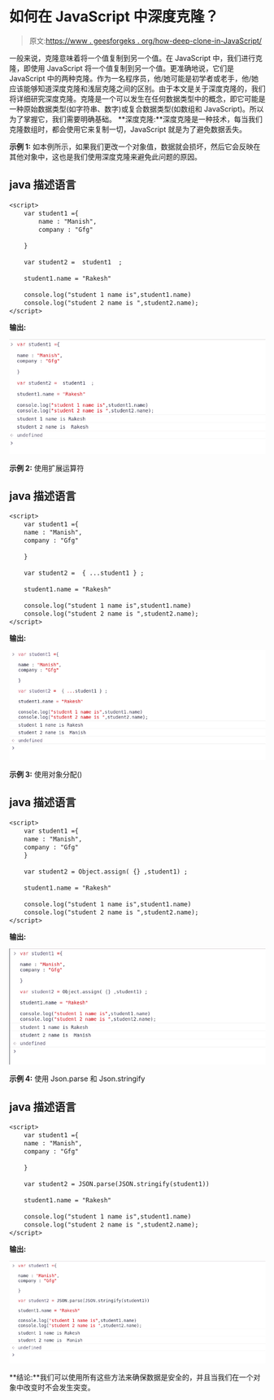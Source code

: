 # 如何在 JavaScript 中深度克隆？

> 原文:[https://www . geesforgeks . org/how-deep-clone-in-JavaScript/](https://www.geeksforgeeks.org/how-to-deep-clone-in-javascript/)

一般来说，克隆意味着将一个值复制到另一个值。在 JavaScript 中，我们进行克隆，即使用 JavaScript 将一个值复制到另一个值。更准确地说，它们是 JavaScript 中的两种克隆。作为一名程序员，他/她可能是初学者或老手，他/她应该能够知道深度克隆和浅层克隆之间的区别。由于本文是关于深度克隆的，我们将详细研究深度克隆。克隆是一个可以发生在任何数据类型中的概念，即它可能是一种原始数据类型(如字符串、数字)或复合数据类型(如数组和 JavaScript)。所以为了掌握它，我们需要明确基础。
**深度克隆:**深度克隆是一种技术，每当我们克隆数组时，都会使用它来复制一切，JavaScript 就是为了避免数据丢失。

**示例 1:** 如本例所示，如果我们更改一个对象值，数据就会损坏，然后它会反映在其他对象中，这也是我们使用深度克隆来避免此问题的原因。

## java 描述语言

```
<script>
    var student1 ={
        name : "Manish",
        company : "Gfg"

    }

    var student2 =  student1  ;

    student1.name = "Rakesh"

    console.log("student 1 name is",student1.name)
    console.log("student 2 name is ",student2.name);
</script>
```

**输出:**

![](img/f58ffb1a67a096a1a551f52ec105286a.png)

**示例 2:** 使用扩展运算符

## java 描述语言

```
<script>
    var student1 ={ 
    name : "Manish",
    company : "Gfg"

    }

    var student2 =  { ...student1 } ;

    student1.name = "Rakesh"

    console.log("student 1 name is",student1.name)
    console.log("student 2 name is ",student2.name);
</script>
```

**输出:**

![](img/bacbc95773bb8c49199e4db71d8b1877.png)

**示例 3:** 使用对象分配()

## java 描述语言

```
<script>
    var student1 ={
    name : "Manish",
    company : "Gfg"
    }

    var student2 = Object.assign( {} ,student1) ;

    student1.name = "Rakesh"

    console.log("student 1 name is",student1.name)
    console.log("student 2 name is ",student2.name);
</script>
```

**输出:**

![](img/55f71bafeca0e6e8ecdba352218a0620.png)

**示例 4:** 使用 Json.parse 和 Json.stringify

## java 描述语言

```
<script>
    var student1 ={
    name : "Manish",
    company : "Gfg"

    }

    var student2 = JSON.parse(JSON.stringify(student1))

    student1.name = "Rakesh"

    console.log("student 1 name is",student1.name)
    console.log("student 2 name is ",student2.name);
</script>
```

**输出:**

![](img/1de95a34b977820b39c02a9ce28c18eb.png)

**结论:**我们可以使用所有这些方法来确保数据是安全的，并且当我们在一个对象中改变时不会发生突变。